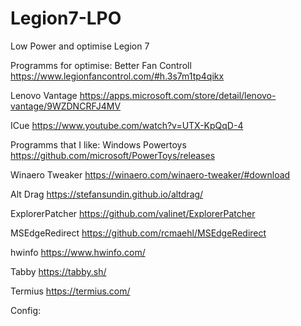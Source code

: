 # Legion7-LPO
Low Power and optimise Legion 7




Programms for optimise:
Better Fan Controll
https://www.legionfancontrol.com/#h.3s7m1tp4qikx

Lenovo Vantage
https://apps.microsoft.com/store/detail/lenovo-vantage/9WZDNCRFJ4MV


ICue
https://www.youtube.com/watch?v=UTX-KpQqD-4




Programms that I like:
Windows Powertoys
https://github.com/microsoft/PowerToys/releases

Winaero Tweaker
https://winaero.com/winaero-tweaker/#download

Alt Drag
https://stefansundin.github.io/altdrag/

ExplorerPatcher
https://github.com/valinet/ExplorerPatcher

MSEdgeRedirect
https://github.com/rcmaehl/MSEdgeRedirect

hwinfo
https://www.hwinfo.com/

Tabby
https://tabby.sh/

Termius
https://termius.com/





Config:


